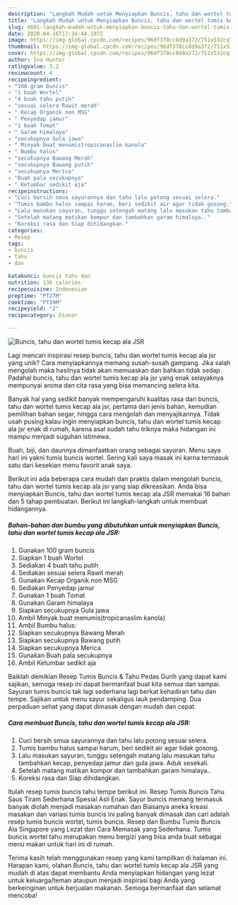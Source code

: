 ```yaml
---
description: "Langkah Mudah untuk Menyiapkan Buncis, tahu dan wortel tumis kecap ala JSR, Bikin Ngiler"
title: "Langkah Mudah untuk Menyiapkan Buncis, tahu dan wortel tumis kecap ala JSR, Bikin Ngiler"
slug: 4601-langkah-mudah-untuk-menyiapkan-buncis-tahu-dan-wortel-tumis-kecap-ala-jsr-bikin-ngiler
date: 2020-04-16T17:34:44.197Z
image: https://img-global.cpcdn.com/recipes/96df378cc8d9a372/751x532cq70/buncis-tahu-dan-wortel-tumis-kecap-ala-jsr-foto-resep-utama.jpg
thumbnail: https://img-global.cpcdn.com/recipes/96df378cc8d9a372/751x532cq70/buncis-tahu-dan-wortel-tumis-kecap-ala-jsr-foto-resep-utama.jpg
cover: https://img-global.cpcdn.com/recipes/96df378cc8d9a372/751x532cq70/buncis-tahu-dan-wortel-tumis-kecap-ala-jsr-foto-resep-utama.jpg
author: Ina Hunter
ratingvalue: 3.2
reviewcount: 4
recipeingredient:
- "100 gram buncis"
- "1 buah Wortel"
- "4 buah tahu putih"
- "sesuai selera Rawit merah"
- " Kecap Organik non MSG"
- " Penyedap jamur"
- "1 buah Tomat"
- " Garam himalaya"
- "secukupnya Gula jawa"
- " Minyak buat menumistropicanaslim kanola"
- " Bumbu halus"
- "secukupnya Bawang Merah"
- "secukupnya Bawang putih"
- "secukupnya Merica"
- "Buah pala secukupnya"
- " Ketumbar sedikit aja"
recipeinstructions:
- "Cuci bersih smua sayurannya dan tahu lalu potong sesuai selera."
- "Tumis bambu halus sampai harum, beri sedikit air agar tidak gosong."
- "Lalu masukan sayuran, tunggu setengah matang lalu masukan tahu tambahkan kecap, penyedap jamur dan gula jawa. Aduk sesekali."
- "Setelah matang matikan kompor dan tambahkan garam himalaya.."
- "Koreksi rasa dan Siap dihidangkan."
categories:
- Resep
tags:
- buncis
- tahu
- dan

katakunci: buncis tahu dan 
nutrition: 136 calories
recipecuisine: Indonesian
preptime: "PT27M"
cooktime: "PT39M"
recipeyield: "2"
recipecategory: Dinner

---
```



![Buncis, tahu dan wortel tumis kecap ala JSR](https://img-global.cpcdn.com/recipes/96df378cc8d9a372/751x532cq70/buncis-tahu-dan-wortel-tumis-kecap-ala-jsr-foto-resep-utama.jpg)

Lagi mencari inspirasi resep buncis, tahu dan wortel tumis kecap ala jsr yang unik? Cara menyiapkannya memang susah-susah gampang. Jika salah mengolah maka hasilnya tidak akan memuaskan dan bahkan tidak sedap. Padahal buncis, tahu dan wortel tumis kecap ala jsr yang enak selayaknya mempunyai aroma dan cita rasa yang bisa memancing selera kita.

Banyak hal yang sedikit banyak mempengaruhi kualitas rasa dari buncis, tahu dan wortel tumis kecap ala jsr, pertama dari jenis bahan, kemudian pemilihan bahan segar, hingga cara mengolah dan menyajikannya. Tidak usah pusing kalau ingin menyiapkan buncis, tahu dan wortel tumis kecap ala jsr enak di rumah, karena asal sudah tahu triknya maka hidangan ini mampu menjadi suguhan istimewa.

Buah, biji, dan daunnya dimanfaatkan orang sebagai sayuran. Menu saya hari ini yakni tumis buncis wortel. Sering kali saya masak ini karna termasuk satu dari kesekian menu favorit anak saya.


Berikut ini ada beberapa cara mudah dan praktis dalam mengolah buncis, tahu dan wortel tumis kecap ala jsr yang siap dikreasikan. Anda bisa menyiapkan Buncis, tahu dan wortel tumis kecap ala JSR memakai 16 bahan dan 5 tahap pembuatan. Berikut ini langkah-langkah untuk membuat hidangannya.

<!--inarticleads1-->

##### Bahan-bahan dan bumbu yang dibutuhkan untuk menyiapkan Buncis, tahu dan wortel tumis kecap ala JSR:

1. Gunakan 100 gram buncis
1. Siapkan 1 buah Wortel
1. Sediakan 4 buah tahu putih
1. Sediakan sesuai selera Rawit merah
1. Gunakan  Kecap Organik non MSG
1. Sediakan  Penyedap jamur
1. Gunakan 1 buah Tomat
1. Gunakan  Garam himalaya
1. Siapkan secukupnya Gula jawa
1. Ambil  Minyak buat menumis(tropicanaslim kanola)
1. Ambil  Bumbu halus:
1. Siapkan secukupnya Bawang Merah
1. Siapkan secukupnya Bawang putih
1. Siapkan secukupnya Merica
1. Gunakan Buah pala secukupnya
1. Ambil  Ketumbar sedikit aja


Baiklah demikian Resep Tumis Buncis &amp; Tahu Pedas Gurih yang dapat kami sajikan, semoga resep ini dapat bermanfaat buat kita semua dan sampai. Sayuran tumis buncis tak lagi sederhana lagi berkat kehadiran tahu dan tempe. Sajikan untuk menu sayur sekaligus lauk pendamping. Dua perpaduan sehat yang dapat dimasak dengan mudah dan cepat. 

<!--inarticleads2-->

##### Cara membuat Buncis, tahu dan wortel tumis kecap ala JSR:

1. Cuci bersih smua sayurannya dan tahu lalu potong sesuai selera.
1. Tumis bambu halus sampai harum, beri sedikit air agar tidak gosong.
1. Lalu masukan sayuran, tunggu setengah matang lalu masukan tahu tambahkan kecap, penyedap jamur dan gula jawa. Aduk sesekali.
1. Setelah matang matikan kompor dan tambahkan garam himalaya..
1. Koreksi rasa dan Siap dihidangkan.


Itulah resep tumis buncis tahu tempe berikut ini. Resep Tumis Buncis Tahu Saus Tiram Sederhana Spesial Asli Enak. Sayur buncis memang termasuk banyak diolah menjadi masakan rumahan dan Biasanya aneka kreasi masakan dan variasi tumis buncis ini paling banyak dimasak dan cari adalah resep tumis buncis wortel, tumis buncis. Resep dan Bumbu Tumis Buncis Ala Singapore yang Lezat dan Cara Memasak yang Sederhana. Tumis buncis wortel tahu merupakan menu bergizi yang bisa anda buat sebagai menu makan untuk hari ini di rumah. 

Terima kasih telah menggunakan resep yang kami tampilkan di halaman ini. Harapan kami, olahan Buncis, tahu dan wortel tumis kecap ala JSR yang mudah di atas dapat membantu Anda menyiapkan hidangan yang lezat untuk keluarga/teman ataupun menjadi inspirasi bagi Anda yang berkeinginan untuk berjualan makanan. Semoga bermanfaat dan selamat mencoba!
